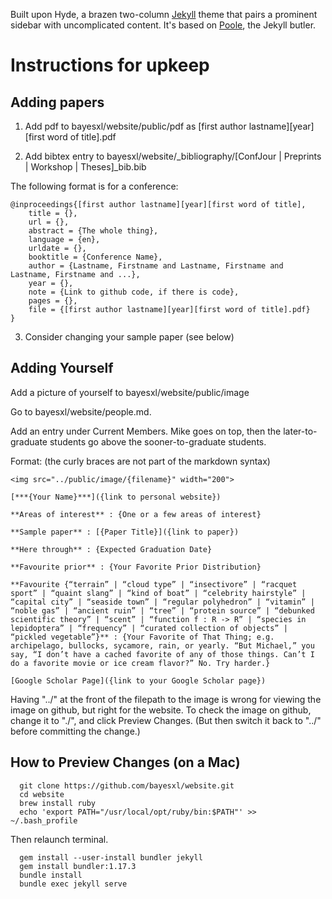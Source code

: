 Built upon Hyde, a brazen two-column [Jekyll](http://jekyllrb.com) theme that pairs a prominent sidebar with uncomplicated content. It's based on [Poole](http://getpoole.com), the Jekyll butler.

# Instructions for upkeep

## Adding papers

1. Add pdf to bayesxl/website/public/pdf as \[first author lastname\]\[year\]\[first word of title\].pdf

2. Add bibtex entry to bayesxl/website/_bibliography/\[ConfJour | Preprints | Workshop | Theses\]_bib.bib 

The following format is for a conference:

    @inproceedings{[first author lastname][year][first word of title],
        title = {},
        url = {},
        abstract = {The whole thing},
        language = {en},
        urldate = {},
        booktitle = {Conference Name},
        author = {Lastname, Firstname and Lastname, Firstname and Lastname, Firstname and ...},
        year = {},
        note = {Link to github code, if there is code},
        pages = {},
        file = {[first author lastname][year][first word of title].pdf}
    }

3. Consider changing your sample paper (see below)

## Adding Yourself

Add a picture of yourself to bayesxl/website/public/image

Go to bayesxl/website/people.md.

Add an entry under Current Members. Mike goes on top, then the later-to-graduate students go above the sooner-to-graduate students.

Format: (the curly braces are not part of the markdown syntax)

    <img src="../public/image/{filename}" width="200">

    [***{Your Name}***]({link to personal website})
    
    **Areas of interest** : {One or a few areas of interest}

    **Sample paper** : [{Paper Title}]({link to paper})

    **Here through** : {Expected Graduation Date}

    **Favourite prior** : {Your Favorite Prior Distribution}

    **Favourite {“terrain” | “cloud type” | “insectivore” | “racquet sport” | “quaint slang” | “kind of boat” | “celebrity hairstyle” | “capital city” | “seaside town” | “regular polyhedron” | “vitamin” | “noble gas” | “ancient ruin” | “tree” | “protein source” | “debunked scientific theory” | “scent” | “function f : R -> R” | “species in lepidoptera” | “frequency” | “curated collection of objects” | “pickled vegetable”}** : {Your Favorite of That Thing; e.g. archipelago, bullocks, sycamore, rain, or yearly. “But Michael,” you say, “I don’t have a cached favorite of any of those things. Can’t I do a favorite movie or ice cream flavor?” No. Try harder.}
    
    [Google Scholar Page]({link to your Google Scholar page})
    
Having "../" at the front of the filepath to the image is wrong for viewing the image on github, but right for the website. To check the image on github, change it to "./", and click Preview Changes. (But then switch it back to "../" before committing the change.)
    
## How to Preview Changes (on a Mac)

      git clone https://github.com/bayesxl/website.git
      cd website
      brew install ruby
      echo 'export PATH="/usr/local/opt/ruby/bin:$PATH"' >> ~/.bash_profile

Then relaunch terminal.

      gem install --user-install bundler jekyll
      gem install bundler:1.17.3
      bundle install
      bundle exec jekyll serve
